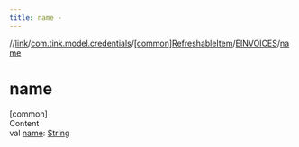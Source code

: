 ```yaml
---
title: name -
---
```

//[link](../../../index.md)/[com.tink.model.credentials](../../index.md)/[[common]RefreshableItem](../index.md)/[EINVOICES](index.md)/[name](name.md)



# name  
[common]  
Content  
val [name](name.md): [String](https://kotlinlang.org/api/latest/jvm/stdlib/kotlin/-string/index.html)  



